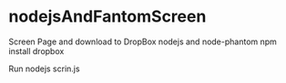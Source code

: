 # nodejsAndFantomScreen

Screen Page and download to DropBox
nodejs and node-phantom
npm install dropbox

Run
nodejs scrin.js




